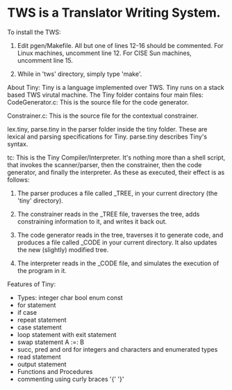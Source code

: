 # TWS is a Translator Writing System.
To install the TWS:

1. Edit pgen/Makefile.  All but one of lines 12-16 should be
   commented.  For Linux machines, uncomment line 12.   For CISE Sun
   machines, uncomment line 15.

2. While in 'tws' directory, simply type 'make'.

About Tiny:
Tiny is a language implemented over TWS. Tiny runs on a stack based TWS virutal machine.
The Tiny folder contains four main files:
CodeGenerator.c: This is the source file for the code generator.

Constrainer.c:  This  is  the source file for the contextual constrainer.

lex.tiny, parse.tiny in the parser folder inside the tiny folder. These are lexical and parsing specifications  for  Tiny. parse.tiny describes Tiny's syntax.

tc:   This  is  the Tiny Compiler/Interpreter.  It's nothing more than a shell script, that invokes  the  scanner/parser,
then  the  constrainer, then the code generator, and finally the interpreter.  As these as executed, their effect  is  as
follows:

1)   The  parser  produces a file called _TREE, in your current directory (the 'tiny' directory).

2)   The constrainer reads in the _TREE file, traverses  the tree,  adds  constraining information to it, and writes
     it back out.

3)   The code generator reads in the tree, traverses  it  to generate code, and produces a file called _CODE in your
     current directory. It also updates the new (slightly) modified tree.

4)   The  interpreter reads in the _CODE file, and simulates the execution of the program in it.

Features of Tiny:
 * Types: integer
          char
          bool
          enum
          const
 * for statement
 * if case
 * repeat statement
 * case statement
 * loop statement with exit statement
 * swap statement A :=: B
 * succ, pred and ord for integers and characters and enumerated types
 * read statement
 * output statement
 * Functions and Procedures
* commenting using curly braces '{' '}'
